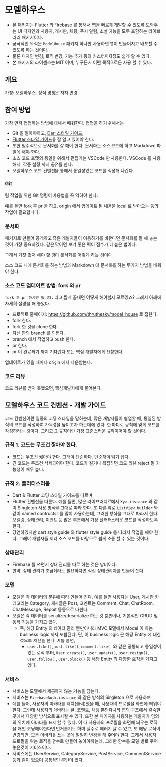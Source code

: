 # 모델하우스

- 본 패키지는 Flutter 와 Firebase 를 통해서 앱을 빠르게 개발할 수 있도록 도와주는 UI 디자인과 사용자, 게시판, 채팅, 푸시 알림, 소셜 기능을 모두 포함하는 라이브러리 패키지이다.
- 궁극적인 목적은 `ModelHouse` 패키지 하나만 사용하면 앱이 만들어지고 배포할 수 있도록 하는 것이다.
- 물론 디자인 변경, 로직 변경, 기능 추가 등의 커스터마이징도 쉽게 할 수 있다.
- 본 패키지의 라이센스는 MIT 이며, 누구든지 어떤 목적으로든 사용 할 수 있다.


## 개요

가칭: 모델하우스. 정식 명칭은 차차 변경.




## 참여 방법

가장 먼저 협업하는 방법에 대해서 배워한다. 협업을 하기 위해서는

- Git 을 알아야하고, [Dart 스타일 가이드](https://dart-ko.dev/guides/language/effective-dart),
- [Flutter 스타일 가이드](https://github.com/flutter/flutter/blob/master/docs/contributing/Style-guide-for-Flutter-repo.md)을 잘 알고 있어야 한다.
- 또한 필수적으로 문서화를 잘 해야 한다. 문서화는 소스 코드에 하고 Markdown 파일에 해야 한다.
- 소스 코드 포멧의 통일을 위해서 편집기는 VSCode 만 사용한다. VSCode 를 사용해서, 각종 설정 까지 공유를 한다. 
- 모델하우스 코드 컨벤션을 통해서 통일성있는 코드를 작성해 나간다.

### Git

팀 작업을 위한 Git 명령어 사용법을 꼭 익혀야 한다.

예를 들면 fork 후 pr 을 하고, origin 에서 업데이트 된 내용을 local 로 받아오는 등의 작업이 필요합니다.


### 문서화

패키지로 만들어 공개하고 많은 개발자들이 이용하기를 바란다면 문서화를 잘 해 놓는 것이 가장 중요하겠다. 같은 맛이면 보기 좋은 떡이 점수가 더 높은 법이다.

그래서 가장 먼저 해야 할 것이 문서화를 어떻게 하는 것이다.

소스 코드 내에 문서화를 하는 방법과 Markdown 에 문서화를 하는 두가지 방법을 배워야 한다.


### 소스 코드 업데이트 방법: fork 와 pr

`fork 후 pr 하시면 됩니다.` 라고 짧게 끝내면 어떻게 해야할지 모르겠죠? 그래서 아래에 자세히 설명을 해 놓았다.

- 프로젝트 홈페이지: https://github.com/thruthesky/model_house 로 접한다.
- fork 한다.
- fork 한 것을 clone 한다.
- 자신 만의 branch 를 만든다.
- branch 에서 작업하고 push 한다.
- pr 한다.
- pr 이 완료되기 까지 기다린다 또는 핵심 개발자에게 요청한다.


업데이트가 있을 때마다 origin 에서 다운받는다.



### 코드 리뷰

코드 리뷰를 받지 못했으면, 핵심개발자에게 물어본다.




## 모델하우스 코드 컨벤션 - 개발 가이드

코드 컨벤션이란 일종의 코딩 스타일을 말하는데, 많은 개발자들이 협업할 때, 통일된 방식의 코드를 작성하여 가독성을 높이고자 하는데에 있다. 한 마디로 규칙에 맞게 코드를 작성하라는 것이다. 그리고 그 규칙이란 가장 표준스러운 규칙이어야 할 것이다.


### 규칙 1. 코드는 무조건 짧아야 한다.

- 코드는 무조건 짧아야 한다. 그래야 단순하다. 단순해야 읽기 쉽다.
- 긴 코드는 무조건 삭제되어야 한다. 코드가 길거나 복잡하면 코드 리뷰 reject 될 가능성이 매우 높다.

### 규칙 2. 플러터스러움

- Dart & Flutter 코딩 스타일 가이드를 따르며,
- Flutter 컨벤션을 따른다. 예를 들면, 많은 라이브러디르에서 `Xyz.instance` 와 같이 Singleton 사용 방식을 그대로 따라 한다. 또 다른 예로 `ListView.builder` 와 같이 named contructor 를 많이 사용하는데, 그러한 방식을 그대로 따라서 한다. 모델링, 상태관리, 이벤트 등 많은 부분에서 가장 플러터스러운 코드를 작성하도록 한다.
- 당연하겠지만 dart style guide 와 flutter style guide 를 따라서 작업을 해야 한다. 그래야 개발자들 끼리 소스 코드를 바탕으로 쉽게 소통 할 수 있는 것이다.


### 상태관리

- Firebase 를 쓰면서 상태 관리를 따로 하는 것은 낭비이다.
- 만약, 상태 관리가 조금이라도 필요하다면 직접 상태관리자를 만들어 쓴다.



### 모델

- 모델은 각 데이터의 분류에 따라 만들어 진다. 예를 들면 사용자는 User, 게시판 카테고리는 Category, 게시글은 Post, 코멘트는 Comment, Chat, ChatRoom, ChatMessage, Report 등등으로 나뉜다.
- 모델은 각 데이터를 serialize/deserialize 하는 것 뿐만이나, 기본적인 CRUD 및 동작 기능을 가지고 있다.
    - 즉, 해당 Entity 의 데이터 관리 뿐만아니라 MVC 모델에서 Model 이 하는 business logic 까지 포함된다. 단, 이 business logic 은 해당 Entity 에 대한 것으로 제한을 한다. 예를 들면,
        - `user.like()`, `post.like()`, `comment.like()` 와 같은 공통되고 통일성이 있는 로직 부터, `User.create()`, `user.update()`, `user.resign()`, `user.follow()`, `user.block()` 등 해당 Entity 의 다양한 로직을 가지고 있다.



### 서비스

- 서비스는 모델에서 제공하지 않는 기능을 담는다.
- 서비스는 `FirebaseAuth.instance` 와 같은 방식의 Singleton 으로 사용하며
- 예를 들어, 사용자의 아바타를 터치(클릭)했을 때, 사용자의 프로필을 화면에 띄워야 한다. 그런데 사용자의 아바타는 글, 코멘트, 채팅 뿐만아니라 앱의 구조에서 깊숙한 곳에서 다양한 방식으로 표시될 수 있다. 또한 본 패키지를 사용하는 개발자가 임의의 위치에 아바타를 표시 할 수 있다. 이 때 사용자의 프로필을 화면에 띄우는 로직을 매번 코딩해야한다면 번거롭기도 하며 실수로 에러가 날 수 있고, 또 해당 로직이 변경되면, 모든 아바타를 쓰는 곳에 일일히 변경을 해 주어야 한다. 그래서 사용자 프로필을 여는 로직을 함수로 만들어 놓아야하는데, 그러한 함수를 모델 별로 묶어 놓은것이 서비스이다.
- 서비스에는 UserService, CategoryService, PostService, CommentService 등과 같이 있으며 공통적인 루틴이 있다.

